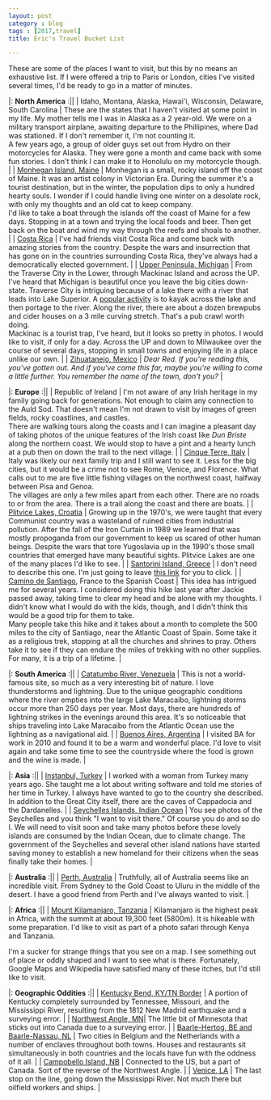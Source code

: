 ```yaml
---
layout: post
category : blog
tags : [2017,travel]
title: Eric's Travel Bucket List

---
```


These are some of the places I want to visit, but this by no means an exhaustive list. If I were offered a
trip to Paris or London, cities I've visited several times, I'd be ready to go in a matter of minutes.

<!--more-->

|:     **North America**     :||
| Idaho, Montana, Alaska, Hawai'i, Wisconsin, Delaware, South Carolina | These are the states that I haven't visited at some point in my life. My mother tells me I was in Alaska as a 2 year-old. We were on a military transport airplane, awaiting departure to the Phillipines, where Dad was stationed. If I don't remember it, I'm not counting it.<br/>A few years ago, a group of older guys set out from Hydro on their motorcycles for Alaska. They were gone a month and came back with some fun stories. I don't think I can make it to Honolulu on my motorcycle though. |
| [Monhegan Island, Maine](https://en.wikipedia.org/wiki/Monhegan,_Maine) | Monhegan is a small, rocky island off the coast of Maine. It was an artist colony in Victorian Era. During the summer it's a tourist destination, but in the winter, the population dips to only a hundred hearty souls. I wonder if I could handle living one winter on a desolate rock, with only my thoughts and an old cat to keep company.<br/>I'd like to take a boat through the islands off the coast of Maine for a few days. Stopping in at a town and trying the local foods and beer. Then get back on the boat and wind my way through the reefs and shoals to another. |
| [Costa Rica](https://en.wikipedia.org/wiki/Costa_Rica) | I've had friends visit Costa Rica and come back with amazing stories from the country. Despite the wars and insurrection that has gone on in the countries surrounding Costa Rica, they've always had a democratically elected government. |
| [Upper Peninsula, Michigan](https://en.wikipedia.org/wiki/Upper_Peninsula_of_Michigan) | From the Traverse City in the Lower, through Mackinac Island and across the UP. I've heard that Michigan is beautiful once you leave the big cities down-state. Traverse City is intriguing because of a lake there with a river that leads into Lake Superior. A <a href="https://kayakbikebrew.com/" target="_blank">popular activity</a> is to kayak across the lake and then portage to the river. Along the river, there are about a dozen brewpubs and cider houses on a 3 mile curving stretch. That's a pub crawl worth doing. <br/>Mackinac is a tourist trap, I've heard, but it looks so pretty in photos. I would like to visit, if only for a day. Across the UP and down to Milwaukee over the course of several days, stopping in small towns and enjoying life in a place unlike our own. |
| [Zihuatanejo, Mexico](https://en.wikipedia.org/wiki/Zihuatanejo) | <i>Dear Red. If you're reading this, you've gotten out. And if you've come this far, maybe you're willing to come a little further. You remember the name of the town, don't you?</i> |

|:     **Europe**     :||
| Republic of Ireland | I'm not aware of any Irish heritage in my family going back for generations. Not enough to claim any connection to the Auld Sod. That doesn't mean I'm not drawn to visit by images of green fields, rocky coastlines, and castles.<br/>There are walking tours along the coasts and I can imagine a pleasant day of taking photos of the unique features of the Irish coast like <i>Dun Briste</i> along the northern coast. We would stop to have a pint and a hearty lunch at a pub then on down the trail to the next village. |
| [Cinque Terre, Italy](https://www.google.com/maps/place/Parco+Nazionale+delle+Cinque+Terre/@44.0693205,9.667924,11.94z) | Italy was likely our next family trip and I still want to see it. Less for the big cities, but it would be a crime not to see Rome, Venice, and Florence. What calls out to me are five little fishing villages on the northwest coast, halfway between Pisa and Genoa.<br/>The villages are only a few miles apart from each other. There are no roads to or from the area. There is a trail along the coast and there are boats. |
| [Plitvice Lakes, Croatia](https://www.google.com/maps/place/Plitvice+Lakes+National+Park/@45.4929516,12.7737699,6.47z) | Growing up in the 1970's, we were taught that every Communist country was a wasteland of ruined cities from industrial pollution. After the fall of the Iron Curtain in 1989 we learned that was mostly propoganda from our government to keep us scared of other human beings. Despite the wars that tore Yugoslavia up in the 1990's those small countries that emerged have many beautiful sights. Plitvice Lakes are one of the many places I'd like to see. |
| [Santorini Island, Greece](https://en.wikipedia.org/wiki/Santorini) | I don't need to describe this one. I'm just going to leave [this link](https://www.google.com/search?tbm=isch&q=santorini+greece&chips=q:santorini+greek,g_3:high+resolution&sa=X&ved=0ahUKEwjAssXCqq3WAhUG4IMKHcXODA8Q4lYIMigA&biw=1207&bih=555&dpr=2) for you to click. |
| [Camino de Santiago](https://en.wikipedia.org/wiki/Camino_de_Santiago), France to the Spanish Coast | This idea has intrigued me for several years. I considered doing this hike last year after Jackie passed away, taking time to clear my head and be alone with my thoughts. I didn't know what I would do with the kids, though, and I didn't think this would be a good trip for them to take.<br/>Many people take this hike and it takes about a month to complete the 500 miles to the city of Santiago, near the Atlantic Coast of Spain. Some take it as a religious trek, stopping at all the churches and shrines to pray. Others take it to see if they can endure the miles of trekking with no other supplies. For many, it is a trip of a lifetime. |

|:     **South America**     :||
| [Catatumbo River, Venezuela](https://en.wikipedia.org/wiki/Catatumbo_lightning) | This is not a world-famous site, so much as a very interesting bit of nature. I love thunderstorms and lightning. Due to the unique geographic conditions where the river empties into the large Lake Maracaibo, lightning storms occur more than 250 days per year. Most days, there are hundreds of lightning strikes in the evenings around this area. It's so noticeable that ships traveling into Lake Maracaibo from the Atlantic Ocean use the lightning as a navigational aid. |
| [Buenos Aires, Argentina](https://en.wikipedia.org/wiki/Buenos_Aires) | I visited BA for work in 2010 and found it to be a warm and wonderful place. I'd love to visit again and take some time to see the countryside where the food is grown and the wine is made. |

|:     **Asia**     :||
| [Instanbul, Turkey](https://en.wikipedia.org/wiki/Istanbul) | I worked with a woman from Turkey many years ago. She taught me a lot about writing software and told me stories of her time in Turkey. I always have wanted to go to the country she described. In addition to the Great City itself, there are the caves of Cappadocia and the Dardanelles. |
| [Seychelles Islands, Indian Ocean](https://en.wikipedia.org/wiki/Seychelles) | You see photos of the Seychelles and you think "I want to visit there." Of course you do and so do I. We will need to visit soon and take many photos before these lovely islands are consumed by the Indian Ocean, due to climate change. The government of the Seychelles and several other island nations have started saving money to establish a new homeland for their citizens when the seas finally take their homes. |

|:     **Australia**     :||
| [Perth, Australia](https://en.wikipedia.org/wiki/Perth) | Truthfully, all of Australia seems like an incredible visit. From Sydney to the Gold Coast to Uluru in the middle of the desert. I have a good friend from Perth and I've always wanted to visit. |

|:     **Africa**     :||
| [Mount Kilamanjaro, Tanzania](https://en.wikipedia.org/wiki/Mount_Kilimanjaro) | Kilamanjaro is the highest peak in Africa, with the summit at about 19,300 feet (5800m). It is hikeable with some preparation. I'd like to visit as part of a photo safari through Kenya and Tanzania.

I'm a sucker for strange things that you see on a map.  I see something out of place or oddly shaped and I
want to see what is there. Fortunately, Google Maps and Wikipedia have satisfied many of these itches, but 
I'd still like to visit.

|:     **Geographic Oddities**     :||
| [Kentucky Bend, KY/TN Border](https://en.wikipedia.org/wiki/Kentucky_Bend) | A portion of Kentucky completely surrounded by Tennessee, Missouri, and the Mississippi River, resulting from the 1812 New Madrid earthquake and a surveying error. |
| [Northwest Angle, MN](https://en.wikipedia.org/wiki/Northwest_Angle)| The little bit of Minnesota that sticks out into Canada due to a surveying error. |
| [Baarle-Hertog, BE and Baarle-Nassau, NL](https://en.wikipedia.org/wiki/Baarle-Hertog) | Two cities in Belgium and the Netherlands with a number of enclaves throughout both towns. Houses and restaurants sit simultaneously in both countries and the locals have fun with the oddness of it all. |
| [Campobello Island, NB](https://en.wikipedia.org/wiki/Campobello_Island) | Connected to the US, but a part of Canada. Sort of the reverse of the Northwest Angle. |
| [Venice, LA](https://en.wikipedia.org/wiki/Venice,_Louisiana) | The last stop on the line, going down the Mississippi River. Not much there but oilfield workers and ships. |
